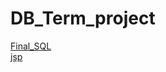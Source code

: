 # DB_Term_project
[Final_SQL](https://github.com/kimhan0421/DB_Term_project/blob/master/Final/studyroom.sql)\
[jsp](https://github.com/kimhan0421/DB_Term_project/tree/master/Final/hs)
